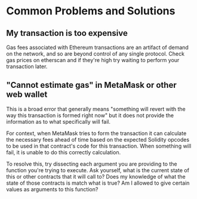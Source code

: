 # Common Problems and Solutions

## My transaction is too expensive

Gas fees associated with Ethereum transactions are an artifact of demand on the network, and so are beyond control of any single protocol. Check gas prices on etherscan and if they're high try waiting to perform your transaction later.

## "Cannot estimate gas" in MetaMask or other web wallet

This is a broad error that generally means "something will revert with the way this transaction is formed right now" but it does not provide the information as to what specifically will fail.&#x20;

For context, when MetaMask tries to form the transaction it can calculate the necessary fees ahead of time based on the expected Solidity opcodes to be used in that contract's code for this transaction. When something will fail, it is unable to do this correctly calculation.

To resolve this, try dissecting each argument you are providing to the function you're trying to execute. Ask yourself, what is the current state of this or other contracts that it will call to? Does my knowledge of what the state of those contracts is match what is true? Am I allowed to give certain values as arguments to this function?
